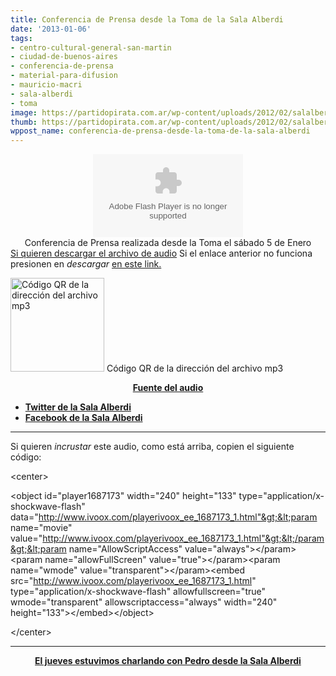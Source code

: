```yaml
---
title: Conferencia de Prensa desde la Toma de la Sala Alberdi
date: '2013-01-06'
tags:
- centro-cultural-general-san-martin
- ciudad-de-buenos-aires
- conferencia-de-prensa
- material-para-difusion
- mauricio-macri
- sala-alberdi
- toma
image: https://partidopirata.com.ar/wp-content/uploads/2012/02/salalberdi.jpg
thumb: https://partidopirata.com.ar/wp-content/uploads/2012/02/salalberdi-150x150.jpg
wppost_name: conferencia-de-prensa-desde-la-toma-de-la-sala-alberdi
---
```


<center>
<object id="player1687173" width="240" height="133" classid="clsid:d27cdb6e-ae6d-11cf-96b8-444553540000" codebase="http://download.macromedia.com/pub/shockwave/cabs/flash/swflash.cab#version=6,0,40,0"><param name="AllowScriptAccess" value="always" /><param name="allowFullScreen" value="true" /><param name="wmode" value="transparent" /><param name="src" value="http://www.ivoox.com/playerivoox_ee_1687173_1.html" /><param name="allowfullscreen" value="true" /><param name="allowscriptaccess" value="always" /><embed id="player1687173" width="240" height="133" type="application/x-shockwave-flash" src="http://www.ivoox.com/playerivoox_ee_1687173_1.html" AllowScriptAccess="always" allowFullScreen="true" wmode="transparent" allowfullscreen="true" allowscriptaccess="always" /></object></center><center></center><center>Conferencia de Prensa realizada desde la Toma el sábado 5 de Enero</center><a href="http://www.ivoox.com/conferencia-prensa-alumnos-sala-alberdi_md_1687173_1.mp3" target="_blank">Si quieren descargar el archivo de audio</a>
Si el enlace anterior no funciona presionen en <i>descargar</i> <a href="http://www.ivoox.com/conferencia-prensa-alumnos-sala-alberdi-audios-mp3_rf_1687173_1.html" target="_blank">en este link.</a>

<a href="https://partidopirata.com.ar/wp-content/uploads/2013/01/chart1.png"><img class="size-full wp-image-8138" alt="Código QR de la dirección del archivo mp3" src="https://partidopirata.com.ar/wp-content/uploads/2013/01/chart1.png" width="150" height="150" /></a> Código QR de la dirección del archivo mp3

<p style="text-align: center;"><strong><a href="http://grooveshark.com/#!/s/Sala+Alberdi/4ZWXJ2?src=5" target="_blank">Fuente del audio</a></strong></p>

<ul>
	<li><strong><a href="https://twitter.com/salaalberdi" target="_blank">Twitter de la Sala Alberdi</a></strong></li>
	<li><strong><a href="https://www.facebook.com/lasalaalberdi" target="_blank" rel="me nofollow">Facebook de la Sala Alberdi </a></strong></li>
</ul>

<hr />

Si quieren <i>incrustar</i> este audio, como está arriba, copien el siguiente código:

&lt;center&gt;

&lt;object id="player1687173" width="240" height="133" type="application/x-shockwave-flash" data="http://www.ivoox.com/playerivoox_ee_1687173_1.html"&gt;&lt;param name="movie" value="http://www.ivoox.com/playerivoox_ee_1687173_1.html"&gt;&lt;/param&gt;&lt;param name="AllowScriptAccess" value="always"&gt;&lt;/param&gt;&lt;param name="allowFullScreen" value="true"&gt;&lt;/param&gt;&lt;param name="wmode" value="transparent"&gt;&lt;/param&gt;&lt;embed src="http://www.ivoox.com/playerivoox_ee_1687173_1.html" type="application/x-shockwave-flash" allowfullscreen="true" wmode="transparent" allowscriptaccess="always" width="240" height="133"&gt;&lt;/embed&gt;&lt;/object&gt;

&lt;/center&gt;

<hr />
<p style="text-align: center;"><strong><a href="https://partidopirata.com.ar/8040/desde-el-acampe-cultural-resistiendo-a-la-privatizacion-de-la-cultura-podcast-con-federico">El jueves estuvimos charlando con Pedro desde la Sala Alberdi</a></strong></p>
